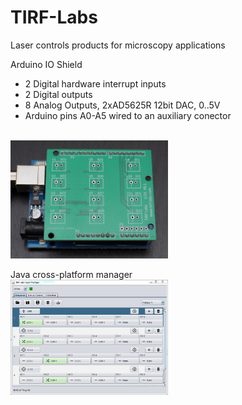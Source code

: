 # TIRF-Labs
Laser controls products for microscopy applications

Arduino IO Shield
- 2 Digital hardware interrupt inputs
- 2 Digital outputs
- 8 Analog Outputs, 2xAD5625R 12bit DAC, 0..5V
- Arduino pins A0-A5 wired to an auxiliary conector
<br>
<img width="50%" height="50%" src="https://github.com/Poduzov/TIRF-Labs/blob/master/Schematics/Top.jpg">

Java cross-platform manager
<br>
<img width="50%" height="47%" src="https://github.com/Poduzov/TIRF-Labs/blob/master/Schematics/Screen01.PNG">